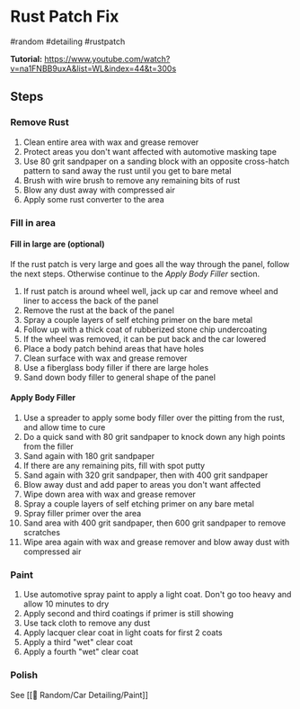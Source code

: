 # Rust Patch Fix
#random #detailing #rustpatch

**Tutorial:** https://www.youtube.com/watch?v=na1FNBB9uxA&list=WL&index=44&t=300s

## Steps

### Remove Rust
1. Clean entire area with wax and grease remover
2. Protect areas you don't want affected with automotive masking tape
3. Use 80 grit sandpaper on a sanding block with an opposite cross-hatch pattern to sand away the rust until you get to bare metal
4. Brush with wire brush to remove any remaining bits of rust
5. Blow any dust away with compressed air
6. Apply some rust converter to the area

### Fill in area
#### Fill in large are (optional)
If the rust patch is very large and goes all the way through the panel, follow the next steps. Otherwise continue to the *Apply Body Filler* section.
1. If rust patch is around wheel well, jack up car and remove wheel and liner to access the back of the panel
2. Remove the rust at the back of the panel
3. Spray a couple layers of self etching primer on the bare metal
4. Follow up with a thick coat of rubberized stone chip undercoating
5. If the wheel was removed, it can be put back and the car lowered
6. Place a body patch behind areas that have holes
7. Clean surface with wax and grease remover
8. Use a fiberglass body filler if there are large holes
9. Sand down body filler to general shape of the panel

#### Apply Body Filler
1. Use a spreader to apply some body filler over the pitting from the rust, and allow time to cure
2. Do a quick sand with 80 grit sandpaper to knock down any high points from the filler
3. Sand again with 180 grit sandpaper
4. If there are any remaining pits, fill with spot putty
5. Sand again with 320 grit sandpaper, then with 400 grit sandpaper
6. Blow away dust and add paper to areas you don't want affected
7. Wipe down area with wax and grease remover
8. Spray a couple layers of self etching primer on any bare metal
9. Spray filler primer over the area
10. Sand area with 400 grit sandpaper, then 600 grit sandpaper to remove scratches
11. Wipe area again with wax and grease remover and blow away dust with compressed air

### Paint
1. Use automotive spray paint to apply a light coat. Don't go too heavy and allow 10 minutes to dry
2. Apply second and third coatings if primer is still showing
3. Use tack cloth to remove any dust
4. Apply lacquer clear coat in light coats for first 2 coats
5. Apply a third "wet" clear coat
6. Apply a fourth "wet" clear coat

### Polish
See [[🎲 Random/Car Detailing/Paint]]
